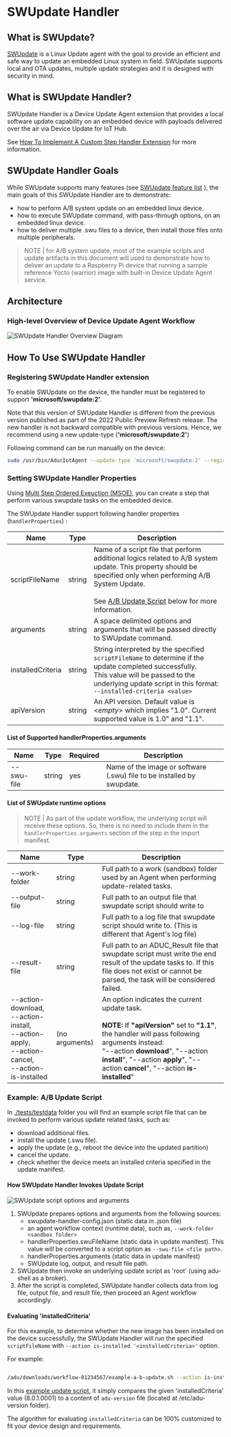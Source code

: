 # SWUpdate Handler

## What is SWUpdate?

[SWUpdate](https://github.com/sbabic/swupdate) is a Linux Update agent with the goal to provide an efficient and safe way to update an embedded Linux system in field. SWUpdate supports local and OTA updates, multiple update strategies and it is designed with security in mind.

## What is SWUpdate Handler?

SWUpdate Handler is a Device Update Agent extension that provides a local software update capability on an embedded device with payloads delivered over the air via Device Update for IoT Hub.

See [How To Implement A Custom Step Handler Extension](../../../../docs/agent-reference/how-to-implement-custom-update-handler.md) for more information.

## SWUpdate Handler Goals

While SWUpdate supports many features (see [SWUpdate feature list](https://github.com/sbabic/swupdate#features) ), the main goals of this SWUpdate Handler are to demonstrate:

- how to perform A/B system update on an embedded linux device.
- how to execute SWUpdate command, with pass-through options, on an embedded linux device.
- how to deliver multiple .swu files to a device, then install those files onto multiple peripherals.

> NOTE | for A/B system update, most of the example scripts and update artifacts in this document will used to demonstrate how to deliver an update to a Raspberry Pi device that running a sample reference Yocto (warrior) image with built-in Device Update Agent service.

## Architecture

### High-level Overview of Device Update Agent Workflow

![SWUpdate Handler Overview Diagram](./images/highlevel-overview-swupdate-handler-workflow.svg)

## How To Use SWUpdate Handler

### Registering SWUpdate Handler extension

To enable SWUpdate on the device, the handler must be registered to support **'microsoft/swupdate:2'**.

Note that this version of SWUpdate Handler is different from the previous version published as part of the 2022 Public Preview Refresh release. The new handler is not backward compatible with previous versions. Hence, we recommend using a new update-type (**'microsoft/swupdate:2'**)

Following command can be run manually on the device:

```sh
sudo /usr/bin/AducIotAgent --update-type 'microsoft/swupdate:2' --register-content-handler <full path to the handler file>
```

### Setting SWUpdate Handler Properties

Using [Multi Step Ordered Exeuction (MSOE)](), you can create a step that perform various swupdate tasks on the embedded device.

The SWUpdate Handler support following handler properties (`handlerProperties`) :

| Name | Type | Description |
|---|---|---|
| scriptFileName | string | Name of a script file that perform additional logics related to A/B system update. This property should be specified only when performing A/B System Update.<br/><br/> See [A/B Update Script](#ab-update-script) below for more information. |
| arguments | string | A space delimited options and arguments that will be passed directly to SWUpdate command.
| installedCriteria | string | String interpreted by the specified `scriptFileName` to determine if the update completed successfully. <br/> This value will be passed to the underlying update script in this format: `--installed-criteria <value>` |
| apiVersion | string | An API version. Default value is <*empty*> which implies "1.0". Current supported value is 1.0" and "1.1". |

#### List of Supported handlerProperties.arguments

| Name | Type | Required | Description |
|---|---|---|---|
|--swu-file| string | yes | Name of the image or software (.swu) file to be installed by swupdate.

#### List of SWUpdate runtime options

> NOTE | As part of the update workflow, the underlying script will receive these options. So, there is no need to include them in the `handlerProperties.arguments` section of the step in the import manifest.

| Name | Type | Description |
|---|---|---|
|--work-folder| string | Full path to a work (sandbox) folder used by an Agent when performing update-related tasks. |
|--output-file|string|Full path to an output file that swupdate script should write to|
|--log-file|string| Full path to a log file that swupdate script should write to. (This is different that Agent's log file)|
|--result-file|string|Full path to an ADUC_Result file that swupdate script must write the end result of the update tasks to. If this file does not exist or cannot be parsed, the task will be considered failed.|
|--action-download,<br/>--action-install,<br/>--action-apply,<br/>--action-cancel,<br/>--action-is-installed| (no arguments)| An option indicates the current update task.<br/><br/>**NOTE:** If **"apiVersion"** set to **"1.1"**, the handler will pass following arguments instead:<br/>"--action **download**", "--action **install**", "--action **apply**", "--action **cancel**", "--action **is-installed**"

### Example: A/B Update Script

In [./tests/testdata](./tests/testdata/) folder you will find an example script file that can be invoked to perform various update related tasks, such as:

- download additional files.
- install the update (.swu file).
- apply the update (e.g., reboot the device into the updated partition)
- cancel the update.
- check whether the device meets an installed criteria specified in the update manifest.

#### How SWUpdate Handler Invokes Update Script

![SWUpdate script options and arguments](./images/swupdate-script-options-and-arguments.svg)

1. SWUpdate prepares options and arguments from the following sources:
   - swupdate-handler-config.json (static data in .json file)
   - an agent workflow context (runtime data), such as, `--work-folder <sandbox folder>`
   - handlerProperties.swuFileName (static data in update manifest). This value will be converted to a script option as `--swu-file <file path>`.
   - handlerProperties.arguments (static data in update manifest)
   - SWUpdate log, output, and result file path.
2. SWUpdate then invoke an underlying update script as 'root' (using adu-shell as a broker).
3. After the script is completed, SWUpdate handler collects data from log file, output file, and result file, then proceed an Agent workflow accordingly.

#### Evaluating 'installedCriteria'

For this example, to determine whether the new image has been installed on the device successfully, the SWUpdate Handler will run the specified `scriptFileName` with `--action is-installed '<installedCriteria>'` option.

For example:

```sh

/adu/downloads/workflow-01234567/example-a-b-update.sh --action is-installed --installed-criteria '8.0.1.0001'

```

In this [example update script](./tests/testdata/adu-yocto-ab-rootfs-update/payloads/example-a-b-update-2.1.sh), it simply compares the given 'installedCriteria' value (8.0.1.0001) to a content of `adu-version` file (located at /etc/adu-version folder).

The algorithm for evaluating `installedCriteria` can be 100% customized to fit your device design and requirements.

